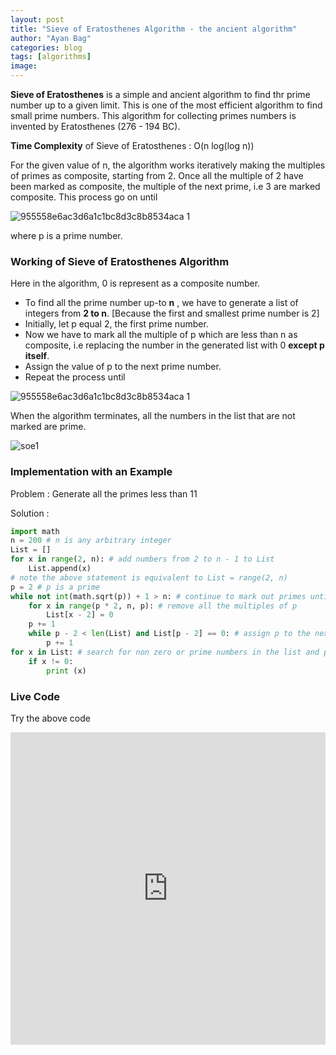 ```yaml
---
layout: post
title: "Sieve of Eratosthenes Algorithm - the ancient algorithm"
author: "Ayan Bag"
categories: blog
tags: [algorithms]
image: 
---
```



**Sieve of Eratosthenes** is a simple and ancient algorithm to find thr prime number up to a given limit. This is one of the most efficient algorithm to find small prime numbers. This algorithm for collecting primes numbers is invented by Eratosthenes (276 - 194 BC).

**Time Complexity** of Sieve of Eratosthenes : O(n log(log n))

For the given value of n, the algorithm works iteratively making the multiples of primes as composite, starting from 2. Once all the multiple of 2 have been marked as composite, the multiple of the next prime, i.e 3 are marked composite. This process go on until

![955558e6ac3d6a1c1bc8d3c8b8534aca 1](https://user-images.githubusercontent.com/28982255/82886000-89298600-9f63-11ea-881d-8bf30b6c0eb7.png)


where p is a prime number.


### Working of Sieve of Eratosthenes Algorithm

Here in the algorithm, 0 is represent as a composite number.

- To find all the prime number up-to **n** , we have to generate a list of integers from **2 to n**. [Because the first and smallest prime number is 2]
- Initially, let p equal 2, the first prime number.
- Now we have to mark all the multiple of p which are less than n as composite, i.e replacing the number in the generated list with 0 **except p itself**.
- Assign the value of p to the next prime number.
- Repeat the process until 

![955558e6ac3d6a1c1bc8d3c8b8534aca 1](https://user-images.githubusercontent.com/28982255/82886000-89298600-9f63-11ea-881d-8bf30b6c0eb7.png)


When the algorithm terminates, all the numbers in the list that are not marked are prime.

![soe1](https://user-images.githubusercontent.com/28982255/82891130-deb56100-9f6a-11ea-8743-09d63deb4765.gif)


### Implementation with an Example

Problem :  Generate all the primes less than 11

Solution : 

```python 
import math
n = 200 # n is any arbitrary integer
List = []
for x in range(2, n): # add numbers from 2 to n - 1 to List
    List.append(x)
# note the above statement is equivalent to List = range(2, n)
p = 2 # p is a prime
while not int(math.sqrt(p)) + 1 > n: # continue to mark out primes until square root of p is less than n
    for x in range(p * 2, n, p): # remove all the multiples of p
        List[x - 2] = 0
    p += 1
    while p - 2 < len(List) and List[p - 2] == 0: # assign p to the next prime. Next prime is the next non zero number in the list
        p += 1
for x in List: # search for non zero or prime numbers in the list and print them
    if x != 0:
        print (x)
```



### Live Code

Try the above code


<iframe height="500px" width="100%" src="https://repl.it/@ayanbag/seive?lite=true" scrolling="no" frameborder="no" allowtransparency="true" allowfullscreen="true" sandbox="allow-forms allow-pointer-lock allow-popups allow-same-origin allow-scripts allow-modals"></iframe>











